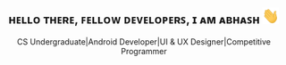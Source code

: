 <div align="center">
  <h2>ʜᴇʟʟᴏ ᴛʜᴇʀᴇ, ꜰᴇʟʟᴏᴡ ᴅᴇᴠᴇʟᴏᴘᴇʀꜱ, ɪ ᴀᴍ ᴀʙʜᴀꜱʜ <img src="https://raw.githubusercontent.com/ABSphreak/ABSphreak/master/gifs/Hi.gif" width="30px"></h2>
</div>

<div align="center">

CS Undergraduate|Android Developer|UI & UX Designer|Competitive Programmer

</div>
<!--
**AbhashK1/AbhashK1** is a ✨ _special_ ✨ repository because its `README.md` (this file) appears on your GitHub profile.

Here are some ideas to get you started:

- 🔭 I’m currently working on ...
- 🌱 I’m currently learning ...
- 👯 I’m looking to collaborate on ...
- 🤔 I’m looking for help with ...
- 💬 Ask me about ...
- 📫 How to reach me: ...
- 😄 Pronouns: ...
- ⚡ Fun fact: ...
-->

